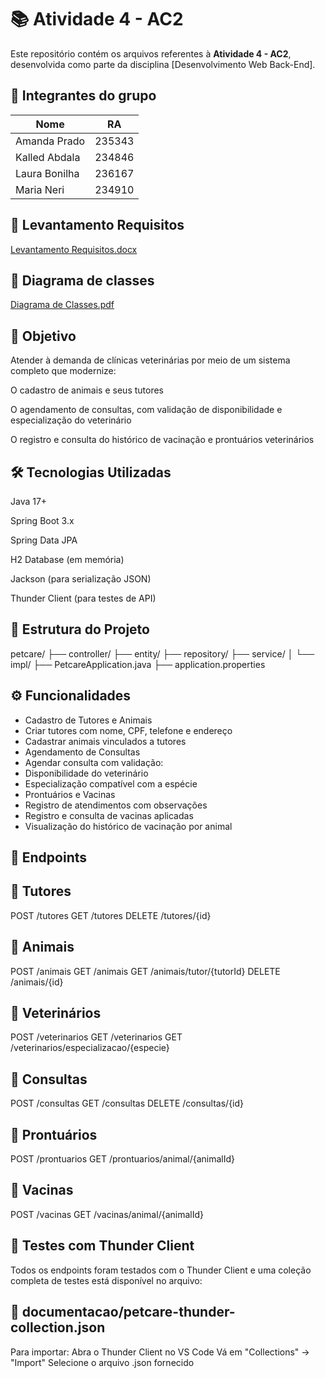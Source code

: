 # 📚 Atividade 4 - AC2

Este repositório contém os arquivos referentes à **Atividade 4 - AC2**, desenvolvida como parte da disciplina [Desenvolvimento Web Back-End].

## 👥 Integrantes do grupo

| Nome           | RA      |
|----------------|---------|
| Amanda Prado   | 235343  |
| Kalled Abdala  | 234846  |
| Laura Bonilha  | 236167  |
| Maria Neri     | 234910  |

## 📄 Levantamento Requisitos

[Levantamento Requisitos.docx](https://github.com/KalledAbdala/Atividade_4_Ac2/blob/main/LevantamentoRequisitos.docx)

## 📃 Diagrama de classes

[Diagrama de Classes.pdf](https://github.com/KalledAbdala/Atividade_4_Ac2/blob/main/Diagrama%20de%20Classes.pdf)

## 🧠 Objetivo
Atender à demanda de clínicas veterinárias por meio de um sistema completo que modernize:

O cadastro de animais e seus tutores

O agendamento de consultas, com validação de disponibilidade e especialização do veterinário

O registro e consulta do histórico de vacinação e prontuários veterinários

## 🛠 Tecnologias Utilizadas
Java 17+

Spring Boot 3.x

Spring Data JPA

H2 Database (em memória)

Jackson (para serialização JSON)

Thunder Client (para testes de API)

## 📁 Estrutura do Projeto
petcare/
├── controller/
├── entity/
├── repository/
├── service/
│   └── impl/
├── PetcareApplication.java
├── application.properties

## ⚙️ Funcionalidades
- Cadastro de Tutores e Animais
- Criar tutores com nome, CPF, telefone e endereço
- Cadastrar animais vinculados a tutores
- Agendamento de Consultas
- Agendar consulta com validação:
- Disponibilidade do veterinário
- Especialização compatível com a espécie
- Prontuários e Vacinas
- Registro de atendimentos com observações
- Registro e consulta de vacinas aplicadas
- Visualização do histórico de vacinação por animal

## 🔗 Endpoints
## 🔹 Tutores
POST /tutores
GET /tutores
DELETE /tutores/{id}

## 🔹 Animais
POST /animais
GET /animais
GET /animais/tutor/{tutorId}
DELETE /animais/{id}

## 🔹 Veterinários
POST /veterinarios
GET /veterinarios
GET /veterinarios/especializacao/{especie}

## 🔹 Consultas
POST /consultas
GET /consultas
DELETE /consultas/{id}

## 🔹 Prontuários
POST /prontuarios
GET /prontuarios/animal/{animalId}

## 🔹 Vacinas
POST /vacinas
GET /vacinas/animal/{animalId}

## 🧪 Testes com Thunder Client
Todos os endpoints foram testados com o Thunder Client e uma coleção completa de testes está disponível no arquivo:

## 📁 documentacao/petcare-thunder-collection.json
Para importar:
Abra o Thunder Client no VS Code
Vá em "Collections" → "Import"
Selecione o arquivo .json fornecido
